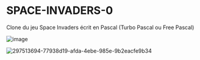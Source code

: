 # SPACE-INVADERS-0
Clone du jeu Space Invaders écrit en Pascal (Turbo Pascal ou Free Pascal)

![image](https://github.com/gladir/SPACE-INVADERS-0/assets/11842176/32dd5360-5cab-43a3-adc2-8b2f945ef3d9)

![297513694-77938d19-afda-4ebe-985e-9b2eacfe9b34](https://github.com/gladir/SPACE-INVADERS-0/assets/11842176/4d59f4c6-3e06-49ae-9e97-588ac5b40aa0)

